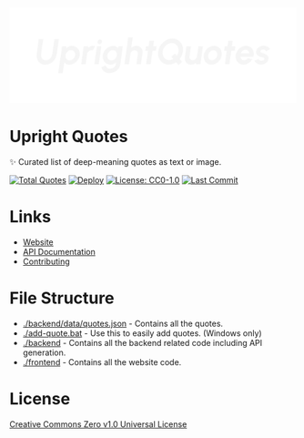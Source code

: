 <p align="center">
    <img src="./media/banner.png">
</p>

# Upright Quotes

✨ Curated list of deep-meaning quotes as text or image.

[![Total Quotes](https://img.shields.io/endpoint?url=https://zyrouge.github.io/upright-quotes/api/badges/count.json&style=flat)](./backend/data/quotes.json)
[![Deploy](https://github.com/zyrouge/upright-quotes/actions/workflows/deploy.yml/badge.svg?branch=main&event=workflow_dispatch)](https://github.com/zyrouge/upright-quotes/actions/workflows/deploy.yml)
[![License: CC0-1.0](https://img.shields.io/github/license/zyrouge/upright-quotes)](./license)
[![Last Commit](https://img.shields.io/github/last-commit/zyrouge/upright-quotes)](https://github.com/zyrouge/upright-quotes/commits/main)

# Links

-   [Website](https://zyrouge.github.io/upright-quotes)
-   [API Documentation](https://github.com/zyrouge/upright-quotes/wiki/API-Documentation)
-   [Contributing](https://github.com/zyrouge/upright-quotes/wiki/Contributing)

# File Structure

- [./backend/data/quotes.json](./backend/data/quotes.json) - Contains all the quotes.
- [./add-quote.bat](./add-quote.bat) - Use this to easily add quotes. (Windows only)
- [./backend](./backend) - Contains all the backend related code including API generation.
- [./frontend](./frontend) - Contains all the website code.

# License

[Creative Commons Zero v1.0 Universal License](./license)
